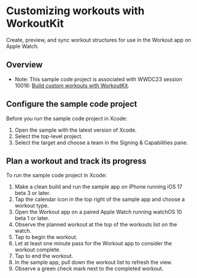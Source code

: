 # Customizing workouts with WorkoutKit

Create, preview, and sync workout structures for use in the Workout app on Apple Watch.

## Overview

- Note: This sample code project is associated with WWDC23 session 10016: [Build custom workouts with WorkoutKit](https://developer.apple.com/wwdc23/10016).

## Configure the sample code project

Before you run the sample code project in Xcode:

1. Open the sample with the latest version of Xcode.
2. Select the top-level project.
3. Select the target and choose a team in the Signing & Capabilities pane.

## Plan a workout and track its progress

To run the sample code project in Xcode:

1. Make a clean build and run the sample app on iPhone running iOS 17 beta 3 or later. 
2. Tap the calendar icon in the top right of the sample app and choose a workout type.
3. Open the Workout app on a paired Apple Watch running watchOS 10 beta 1 or later.
4. Observe the planned workout at the top of the workouts list on the watch. 
5. Tap to begin the workout. 
6. Let at least one minute pass for the Workout app to consider the workout complete. 
7. Tap to end the workout.  
8. In the sample app, pull down the workout list to refresh the view. 
9. Observe a green check mark next to the completed workout.
